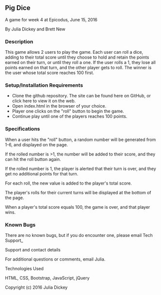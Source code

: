 ## Pig Dice
A game for week 4 at Epicodus, June 15, 2016

By Julia Dickey and Brett New

### Description

This game allows 2 users to play the game. Each user can roll a dice, adding to their total score until they choose to hold and retain the points earned on their turn, or until they roll a one. If the user rolls a 1, they lose all points earned on that turn, and the other player gets to roll. The winner is the user whose total score reaches 100 first.  

### Setup/Installation Requirements

* Clone the github repository. The site can be found here on GitHub, or click here to view it on the web.
* Open index.html in the browser of your choice.
* Player one clicks on the "roll" button to begin the game.
* Continue play until one of the players reaches 100 points.


### Specifications

When a user hits the "roll" button, a random number will be generated from 1-6, and displayed on the page.

If the rolled number is >1, the number will be added to their score, and they can hit the roll button again.

If the rolled number is 1, the player is alerted that their turn is over, and they get no additional points for that turn.

For each roll, the new value is added to the player's total score.

The player's rolls for their current turns will be displayed at the bottom of the page.

When a player's total score equals 100, the game is over, and that player wins.

### Known Bugs

There are no known bugs, but if you do encounter one, please email Tech Support_

Support and contact details

For additional questions or comments, email Julia.

Technologies Used

HTML, CSS, Bootstrap, JavaScript, jQuery

Copyright (c) 2016 Julia Dickey
